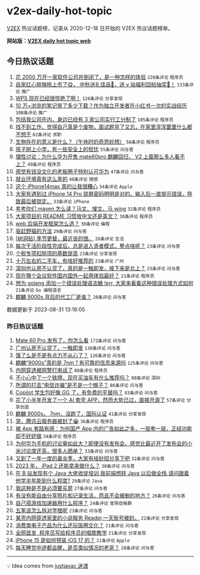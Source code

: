 # v2ex-daily-hot-topic

[V2EX](https://www.v2ex.com/) 热议话题榜，记录从 2020-12-18 日开始的 V2EX 热议话题榜单。

**网站版：[V2EX daily hot topic web](https://boojack.github.io/v2ex-daily-hot-topic-web/)**

## 今日热议话题

<!-- TODAY BEGIN -->

1. [花 2000 万开一家软件公司并倒闭了，是一种怎样的体验](https://www.v2ex.com/t/969642) `220条评论` `程序员`
1. [自家红心猕猴桃上市了😋， 中秋送礼佳品🧺，送 v 站福利回帖抽奖🥝！](https://www.v2ex.com/t/969788) `133条评论` `推广`
1. [WPS 现在已经很惊艳了啊！](https://www.v2ex.com/t/969646) `126条评论` `分享发现`
1. [10 万+浏览的笔记带了多少下载？作为独立开发者在小红书一次的实战经历](https://www.v2ex.com/t/969669) `108条评论` `推广`
1. [包括我公司在内，身边已经有 3 家公司实行工分制了](https://www.v2ex.com/t/969701) `105条评论` `程序员`
1. [找不到工作，觉得自己真是个废物，面试题背了又忘，在家里浑浑噩噩什么都不想干](https://www.v2ex.com/t/969800) `62条评论` `求职`
1. [生物存在的意义是什么？（午休时的奇思妙想）](https://www.v2ex.com/t/969777) `56条评论` `程序员`
1. [孩子刚上小学，有一些安全上的担忧](https://www.v2ex.com/t/969673) `55条评论` `问与答`
1. [理性讨论：为什么华为开售 mate60pro 麒麟回归， V2 上面那么多人看不上？](https://www.v2ex.com/t/969773) `49条评论` `程序员`
1. [感觉有钱没文化的老板圈子特别认可华为](https://www.v2ex.com/t/969640) `47条评论` `问与答`
1. [就业环境真有这么差的](https://www.v2ex.com/t/969770) `40条评论` `随想`
1. [这个 iPhone14max 真的让我很糟心](https://www.v2ex.com/t/969746) `34条评论` `Apple`
1. [大家有遇到过 iPhone 14 Pro 锁屏密码明明是对的，输入后一直提示错误，导致最后被锁定。](https://www.v2ex.com/t/969643) `33条评论` `iPhone`
1. [考考你们 maven 怎么读？马文、埋文、马 wing](https://www.v2ex.com/t/969814) `32条评论` `程序员`
1. [大家项目的 README 习惯放中文还是英文？](https://www.v2ex.com/t/969742) `30条评论` `程序员`
1. [web 后端开发框架怎么选？](https://www.v2ex.com/t/969700) `30条评论` `编程`
1. [驱赶野猫的方法](https://www.v2ex.com/t/969657) `29条评论` `问与答`
1. [[树洞贴] 季节更替，最近丧的很。](https://www.v2ex.com/t/969681) `26条评论` `生活`
1. [每次干活阶段性完成后，总是进入贤者模式，整点啥呢？](https://www.v2ex.com/t/969830) `23条评论` `问与答`
1. [个税专项扣除项的基数提高](https://www.v2ex.com/t/969829) `23条评论` `分享发现`
1. [十万左右的二手车，有啥好推荐的](https://www.v2ex.com/t/969678) `23条评论` `广州`
1. [深圳也认房不认贷了，真的是一触即发，接下来是北上？](https://www.v2ex.com/t/969661) `23条评论` `问与答`
1. [现在哪个会议软件国内国外一起用体验最好？](https://www.v2ex.com/t/969687) `21条评论` `程序员`
1. [想为 golang 添加一个错误处理语法糖 !err, 大家来看看这种错误处理方式如何](https://www.v2ex.com/t/969638) `21条评论` `Go 编程语言`
1. [麒麟 9000s 背后的代工厂是谁？](https://www.v2ex.com/t/969666) `20条评论` `问与答`

数据更新于 2023-08-31 13:16:05

<!-- TODAY END -->

### 昨日热议话题

<!-- YESTERDAY BEGIN -->

1. [Mate 60 Pro 发布了，你怎么看](https://www.v2ex.com/t/969369) `172条评论` `问与答`
1. [广州认房不认贷了，一触即发](https://www.v2ex.com/t/969407) `130条评论` `问与答`
1. [饿了么是不是有点力不从心了？](https://www.v2ex.com/t/969367) `126条评论` `问与答`
1. [麒麟“9000s”真的是 7nm？有可靠的信息来源吗](https://www.v2ex.com/t/969373) `125条评论` `问与答`
1. [内网穿透被网警打电话了](https://www.v2ex.com/t/969512) `88条评论` `程序员`
1. [不小心中了一个铁牌，现在买油车有什么推荐吗？](https://www.v2ex.com/t/969406) `88条评论` `深圳`
1. [所谓的打击“电信诈骗”是不是一个幌子？](https://www.v2ex.com/t/969439) `86条评论` `问与答`
1. [Copilot 学生包好像 GG 了，有免费的平替吗？](https://www.v2ex.com/t/969415) `83条评论` `问与答`
1. [花了小半年开发了一个 AI 套壳 APP，然而大势已过，直接开源了](https://www.v2ex.com/t/969458) `57条评论` `分享创造`
1. [麒麟 9000s， 7nm，没跑了，国际认证](https://www.v2ex.com/t/969508) `41条评论` `分享发现`
1. [哭，腾讯云服务器被封了😭](https://www.v2ex.com/t/969585) `36条评论` `程序员`
1. [被 App 套路有感：为何国产 App 内的广告如此之多，一层套一层，正经功能却不好好做](https://www.v2ex.com/t/969546) `34条评论` `程序员`
1. [为何华为手机的讨论量如此大？即便没有发布会，感觉比最近开了发布会的小米讨论度还高，很多人晒单？](https://www.v2ex.com/t/969612) `33条评论` `问与答`
1. [又到了一年一度的鼻炎季，大家有啥妙招分享下吧](https://www.v2ex.com/t/969461) `32条评论` `问与答`
1. [2023 年， iPad 2 还能拿来做什么？](https://www.v2ex.com/t/969355) `30条评论` `问与答`
1. [在 B 站发现有个 Java 大佬收徒培训,我前端想转 Java 以后做全栈,请问跟着他学半年能到什么程度?](https://www.v2ex.com/t/969611) `29条评论` `Java`
1. [我这种是不是必须要买房](https://www.v2ex.com/t/969376) `27条评论` `问与答`
1. [有没有能自由分享照片和记录生活，而且不会被删的地方？](https://www.v2ex.com/t/969531) `26条评论` `问与答`
1. [自己搭游戏加速器用什么程序？](https://www.v2ex.com/t/969563) `24条评论` `宽带症候群`
1. [五笔该怎么拆对字根呢](https://www.v2ex.com/t/969428) `23条评论` `问与答`
1. [某壳内网穿透家里的小说服务 Reader,一天账号被封。](https://www.v2ex.com/t/969446) `22条评论` `分享发现`
1. [消费类电子产品为什么还玩饭圈文化？](https://www.v2ex.com/t/969583) `21条评论` `问与答`
1. [全网首发, 程序员写给程序员的唱歌教学](https://www.v2ex.com/t/969554) `21条评论` `分享发现`
1. [iPhone 15 是如何预装 iOS 17 的？](https://www.v2ex.com/t/969525) `21条评论` `Apple`
1. [每天睡觉中途都会醒，是否类似情况的老哥？](https://www.v2ex.com/t/969426) `20条评论` `问与答`

<!-- YESTERDAY END -->

---

💡 Idea comes from [justjavac 迷渡](https://github.com/justjavac/)

